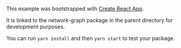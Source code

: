 This example was bootstrapped with [Create React App](https://github.com/facebook/create-react-app).

It is linked to the network-graph package in the parent directory for development purposes.

You can run `yarn install` and then `yarn start` to test your package.
